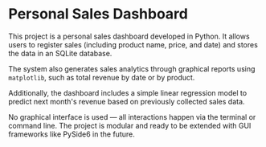 # Personal Sales Dashboard

This project is a personal sales dashboard developed in Python. It allows users to register sales (including product name, price, and date) and stores the data in an SQLite database.

The system also generates sales analytics through graphical reports using `matplotlib`, such as total revenue by date or by product.

Additionally, the dashboard includes a simple linear regression model to predict next month's revenue based on previously collected sales data.

No graphical interface is used — all interactions happen via the terminal or command line. The project is modular and ready to be extended with GUI frameworks like PySide6 in the future.


